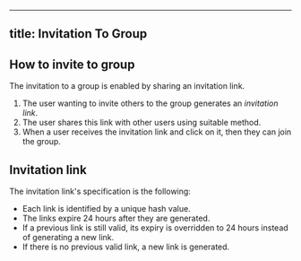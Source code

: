 ---
title: Invitation To Group
----

## How to invite to group

The invitation to a group is enabled by sharing an invitation link.

1. The user wanting to invite others to the group generates an *invitation link*.
2. The user shares this link with other users using suitable method.
3. When a user receives the invitation link and click on it, then they can join the group.

## Invitation link

The invitation link's specification is the following:

* Each link is identified by a unique hash value.
* The links expire 24 hours after they are generated.
* If a previous link is still valid, its expiry is overridden to 24 hours instead of generating a new link.
* If there is no previous valid link, a new link is generated.
